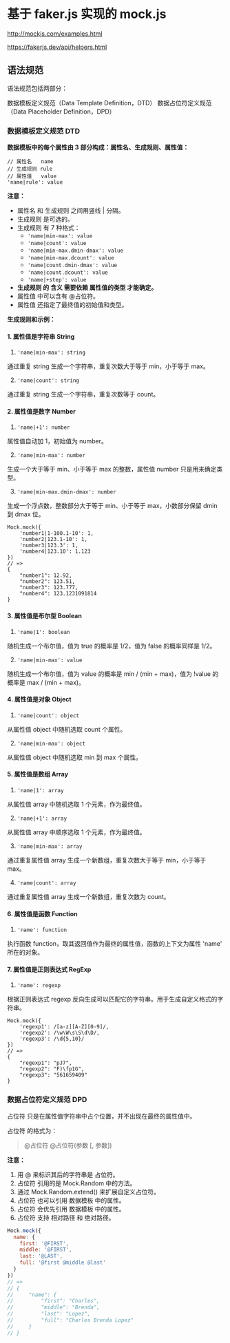 # 基于 faker.js 实现的 mock.js



http://mockjs.com/examples.html

https://fakerjs.dev/api/helpers.html

## 语法规范

语法规范包括两部分：

数据模板定义规范（Data Template Definition，DTD）
数据占位符定义规范（Data Placeholder Definition，DPD）

### 数据模板定义规范 DTD

**数据模板中的每个属性由 3 部分构成：属性名、生成规则、属性值：**

```
// 属性名   name
// 生成规则 rule
// 属性值   value
'name|rule': value
```

**注意：**

* 属性名 和 生成规则 之间用竖线 | 分隔。
* 生成规则 是可选的。
* 生成规则 有 7 种格式：
    - `'name|min-max': value`
    - `'name|count': value`
    - `'name|min-max.dmin-dmax': value`
    - `'name|min-max.dcount': value`
    - `'name|count.dmin-dmax': value`
    - `'name|count.dcount': value`
    - `'name|+step': value`
* **生成规则 的 含义 需要依赖 属性值的类型 才能确定。**
* 属性值 中可以含有 @占位符。
* 属性值 还指定了最终值的初始值和类型。

**生成规则和示例：**

#### 1. 属性值是字符串 String

1. `'name|min-max': string`

通过重复 string 生成一个字符串，重复次数大于等于 min，小于等于 max。

2. `'name|count': string`

通过重复 string 生成一个字符串，重复次数等于 count。

#### 2. 属性值是数字 Number
1. `'name|+1': number`

属性值自动加 1，初始值为 number。

2. `'name|min-max': number`

生成一个大于等于 min、小于等于 max 的整数，属性值 number 只是用来确定类型。

3. `'name|min-max.dmin-dmax': number`

生成一个浮点数，整数部分大于等于 min、小于等于 max，小数部分保留 dmin 到 dmax 位。

```
Mock.mock({
    'number1|1-100.1-10': 1,
    'number2|123.1-10': 1,
    'number3|123.3': 1,
    'number4|123.10': 1.123
})
// =>
{
    "number1": 12.92,
    "number2": 123.51,
    "number3": 123.777,
    "number4": 123.1231091814
}
```

#### 3. 属性值是布尔型 Boolean

1. `'name|1': boolean`

随机生成一个布尔值，值为 true 的概率是 1/2，值为 false 的概率同样是 1/2。

2. `'name|min-max': value`

随机生成一个布尔值，值为 value 的概率是 min / (min + max)，值为 !value 的概率是 max / (min + max)。

#### 4. 属性值是对象 Object

1. `'name|count': object`

从属性值 object 中随机选取 count 个属性。

2. `'name|min-max': object`

从属性值 object 中随机选取 min 到 max 个属性。

#### 5. 属性值是数组 Array

1. `'name|1': array`

从属性值 array 中随机选取 1 个元素，作为最终值。

2. `'name|+1': array`

从属性值 array 中顺序选取 1 个元素，作为最终值。

3. `'name|min-max': array`

通过重复属性值 array 生成一个新数组，重复次数大于等于 min，小于等于 max。

4. `'name|count': array`

通过重复属性值 array 生成一个新数组，重复次数为 count。

#### 6. 属性值是函数 Function

1. `'name': function`

执行函数 function，取其返回值作为最终的属性值，函数的上下文为属性 'name' 所在的对象。

#### 7. 属性值是正则表达式 RegExp

1. `'name': regexp`

根据正则表达式 regexp 反向生成可以匹配它的字符串。用于生成自定义格式的字符串。

```
Mock.mock({
    'regexp1': /[a-z][A-Z][0-9]/,
    'regexp2': /\w\W\s\S\d\D/,
    'regexp3': /\d{5,10}/
})
// =>
{
    "regexp1": "pJ7",
    "regexp2": "F)\fp1G",
    "regexp3": "561659409"
}
```


### 数据占位符定义规范 DPD
占位符 只是在属性值字符串中占个位置，并不出现在最终的属性值中。

占位符 的格式为：

> @占位符
> @占位符(参数 [, 参数])

**注意：**

1. 用 @ 来标识其后的字符串是 占位符。
2. 占位符 引用的是 Mock.Random 中的方法。
3. 通过 Mock.Random.extend() 来扩展自定义占位符。
4. 占位符 也可以引用 数据模板 中的属性。
5. 占位符 会优先引用 数据模板 中的属性。
6. 占位符 支持 相对路径 和 绝对路径。

```js
Mock.mock({
  name: {
    first: '@FIRST',
    middle: '@FIRST',
    last: '@LAST',
    full: '@first @middle @last'
  }
})
// =>
// {
//     "name": {
//         "first": "Charles",
//         "middle": "Brenda",
//         "last": "Lopez",
//         "full": "Charles Brenda Lopez"
//     }
// }
```